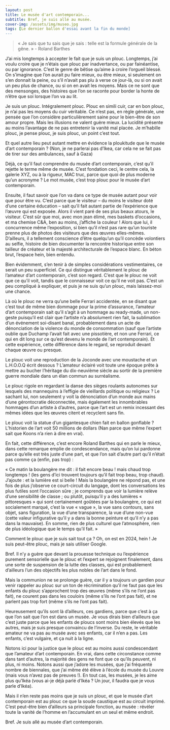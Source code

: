```yaml
---
layout: post
title: Le musée d'art contemporain...
subtitle: Bref, je suis allé au musée.
cover-img: /assets/img/museo.jpg
tags: [Le dernier ballon d'essai avant la fin du monde]
---
```


> « Je sais que tu sais que je sais : telle est la formule générale de la gêne. » -	Roland Barthes

J’ai mis longtemps à accepter le fait que je suis un plouc. Longtemps, j’ai voulu croire que je n’étais que plouc par inadvertance, ou par fainéantise, ou par ignorance. C’est le genre de bêtise qu’aime à croire l’orgueil blessé. On s’imagine que l’on aurait pu faire mieux, ou être mieux, si seulement on s’en donnait la peine, ou s’il n’avait pas plu à verse ce jour-là, ou si on avait un peu plus de chance, ou si on en avait les moyens. Mais ce ne sont que des mensonges, des histoires que l’on se raconte pour border la honte de n’être que soi lorsque l’on va au lit.

Je suis un plouc. Intégralement plouc. Plouc en simili cuir, car en bon plouc, je n’ai pas les moyens du cuir véritable. Ce n’est pas, en règle générale, une pensée que l’on considère particulièrement saine pour le bien-être de son amour propre. Mais les illusions ne valent guère mieux. La lucidité présente au moins l’avantage de ne pas entretenir la vanité mal placée. Je m’habille plouc, je pense plouc, je suis plouc, un point c’est tout.

Et quel autre lieu peut autant mettre en évidence la ploukitude que le musée d’art contemporain ? (Non, je ne parlerai pas d’Ikea, car cela ne se fait pas de tirer sur des ambulances, sauf à Gaza)

Déjà, ce qu’il faut comprendre du musée d’art contemporain, c’est qu’il rejette le terme même de musée. C’est fondation ceci, le centre cela, la galerie XYZ, ou à la rigueur, MAC truc, parce que quoi de plus moderne qu’un acronyme ? Le mot musée, c’est trop plouc pour le musée d’art contemporain.

Ensuite, il faut savoir que l’on va dans ce type de musée autant pour voir que pour être vu. C’est parce que le visiteur – du moins le visiteur doté d’une certaine éducation – sait qu’il fait autant partie de l’expérience que l’œuvre qui est exposée. Alors il vient paré de ses plus beaux atours, le visiteur. C’est sûr que moi, avec mon jean élimé, mes baskets d’occasions, et ma chemise C&A, ben au moins, j’affiche la couleur ! Alors que lui, il concurrence même l’exposition, si bien qu’il n’est pas rare qu’un touriste prenne plus de photos des visiteurs que des œuvres elles-mêmes. D’ailleurs, il a tellement conscience d’être quelqu’un qu’il concède volontiers au selfie, histoire de bien documenter la rencontre historique entre son tailleur de créateur et la majesté architecturale de l’espace blanc. En béton brut, l’espace hein, bien entendu.

Bien évidemment, s’en tenir à de simples considérations vestimentaires, ce serait un peu superficiel. Ce qui distingue véritablement le plouc de l’amateur d’art contemporain, c’est son regard. C’est que le plouc ne voit que ce qu’il voit, tandis que le connaisseur voit ce qu’il ne voit pas. C’est un peu compliqué à expliquer, et puis je ne suis qu’un plouc, mais laissez-moi une chance.

Là où le plouc ne verra qu’une belle Ferrari accidentée, en se disant que c’est tout de même bien dommage pour la prime d’assurance, l’amateur d’art contemporain sait qu’il s’agit à un hommage au ready-made, un non-geste puisqu’il est clair que l’artiste n’a absolument rien fait, la sublimation d’un événement soi-disant banal, probablement dans un acte de dénonciation de la violence du monde de consommation (sauf que l’artiste oublie que Duchamp l’avait fait avec une pissotière, et non une Ferrari, ce qui en dit long sur ce qu’est devenu le monde de l’art contemporain). Et cette expérience, cette différence dans le regard, se reproduit devant chaque œuvre ou presque. 

Le plouc voit une reproduction de la Joconde avec une moustache et un L.H.O.O.Q écrit dessous ? L’amateur éclairé voit toute une époque prête à mettre au bucher l’héritage du dix-neuvième siècle au sortir de la première guerre mondiale dans un élan commun au surréalisme. 

Le plouc rigole en regardant la danse des sièges roulants autonomes sur lesquels des mannequins à l’effigie de vieillards politique ou religieux ? Le sachant lui, non seulement y voit la dénonciation d’un monde aux mains d’une gérontocratie déconnectée, mais également les innombrables hommages d’un artiste à d’autres, parce que l’art est un remix incessant des mêmes idées que les œuvres citent et recyclent sans fin. 

Le plouc voit la statue d’un gigantesque chien fait en ballon gonflable ? L’historien de l’art voit 50 millions de dollars (Nan parce que même l’expert sait que Koons n’a rien à dire en vrai).

En fait, cette différence, c’est encore Roland Barthes qui en parle le mieux, dans cette remarque emplie de condescendance, mais qu’on lui pardonne parce qu’elle est très juste d’une part, et que l’on sait d’autre part qu’il n’était pas comme ça (enfin, pas trop) : 

« Ce matin la boulangère me dit : il fait encore beau ! mais chaud trop longtemps ! (les gens d’ici trouvent toujours qu’il fait trop beau, trop chaud). J’ajoute : et la lumière est si belle ! Mais la boulangère ne répond pas, et une fois de plus j’observe ce court-circuit du langage, dont les conversations les plus futiles sont l’occasion sûre ; je comprends que voir la lumière relève d’une sensibilité de classe ; ou plutôt, puisqu’il y a des lumières « pittoresques » qui sont certainement goûtées par la boulangère, ce qui est socialement marqué, c’est la vue « vague », la vue sans contours, sans objet, sans figuration, la vue d’une transparence, la vue d’une non-vue (cette valeur
infigurative qu’il y a dans la bonne peinture et qu’il n’y a pas dans la mauvaise). En somme, rien de plus culturel que l’atmosphère, rien de plus idéologique que le temps qu’il fait. »

Comment le plouc que je suis sait tout ça ? Oh, on est en 2024, hein ! Je suis peut-être plouc, mais je sais utiliser Google.

Bref. Il n’y a guère que devant la prouesse technique ou l’expérience purement sensorielle que le plouc et l’expert se rejoignent finalement, dans une sorte de suspension de la lutte des classes, qui est probablement d’ailleurs l’un des objectifs les plus nobles de l’art dans le fond. 

Mais la communion ne se prolonge guère, car il y a toujours un gardien pour venir rappeler au plouc sur un ton de récrimination qu’il ne faut pas que les enfants du plouc s’approchent trop des œuvres (même s’ils ne l’ont pas fait), ne courent pas dans les couloirs (même s’ils ne l’ont pas fait), et ne parlent pas trop fort (même s’ils ne l’ont pas fait).

Heureusement qu’ils sont là d’ailleurs, ces gardiens, parce que c’est à ça que l’on sait que l’on est dans un musée. Je vous dirais bien d’ailleurs que c’est juste parce que les enfants de ploucs sont moins bien élevés que les autres, mais je suis presque convaincu de l’inverse. Du reste, le véritable amateur ne va pas au musée avec ses enfants, car il n’en a pas. Les enfants, c’est vulgaire, et ça nuit à la ligne.

Notons ici pour la justice que le plouc est au moins aussi condescendant que l’amateur d’art contemporain. En vrai, dans cette circonstance comme dans tant d’autres, la majorité des gens ne font que ce qu’ils peuvent, ni plus, ni moins. Notons aussi que j’adore les musées, que j’ai fréquenté nombre de biennales, que j’ai même été élève à l’école du musée du Louvre (mais vous n’avez pas de preuves !). En tout cas, les musées, je les aime plus qu’Ikéa (vous ai-je déjà parlé d’Ikéa ? Un jour, il faudra que je vous parle d’Ikéa).

Mais il n’en reste pas moins que je suis un plouc, et que le musée d’art contemporain est au plouc ce que la soude caustique est au circuit imprimé. C’est peut-être bien d’ailleurs sa principale fonction, au musée : révéler toute la vanité de l’homme en l’accumulant en un seul et même endroit.

Bref. Je suis allé au musée d’art contemporain.

